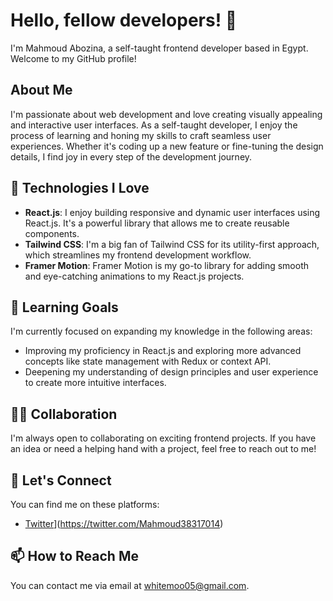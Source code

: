 # Hello, fellow developers! 👋

I'm Mahmoud Abozina, a self-taught frontend developer based in Egypt. Welcome to my GitHub profile!

## About Me

I'm passionate about web development and love creating visually appealing and interactive user interfaces. As a self-taught developer, I enjoy the process of learning and honing my skills to craft seamless user experiences. Whether it's coding up a new feature or fine-tuning the design details, I find joy in every step of the development journey.

## 🔭 Technologies I Love

- **React.js**: I enjoy building responsive and dynamic user interfaces using React.js. It's a powerful library that allows me to create reusable components.
- **Tailwind CSS**: I'm a big fan of Tailwind CSS for its utility-first approach, which streamlines my frontend development workflow.
- **Framer Motion**: Framer Motion is my go-to library for adding smooth and eye-catching animations to my React.js projects.


## 🌱 Learning Goals

I'm currently focused on expanding my knowledge in the following areas:

- Improving my proficiency in React.js and exploring more advanced concepts like state management with Redux or context API.
- Deepening my understanding of design principles and user experience to create more intuitive interfaces.

## 👯‍♀️ Collaboration

I'm always open to collaborating on exciting frontend projects. If you have an idea or need a helping hand with a project, feel free to reach out to me!

## 💬 Let's Connect

You can find me on these platforms:

- [Twitter]([https://twitter.com/your-twitter-handle)](https://twitter.com/Mahmoud38317014)

## 📫 How to Reach Me

You can contact me via email at whitemoo05@gmail.com.

